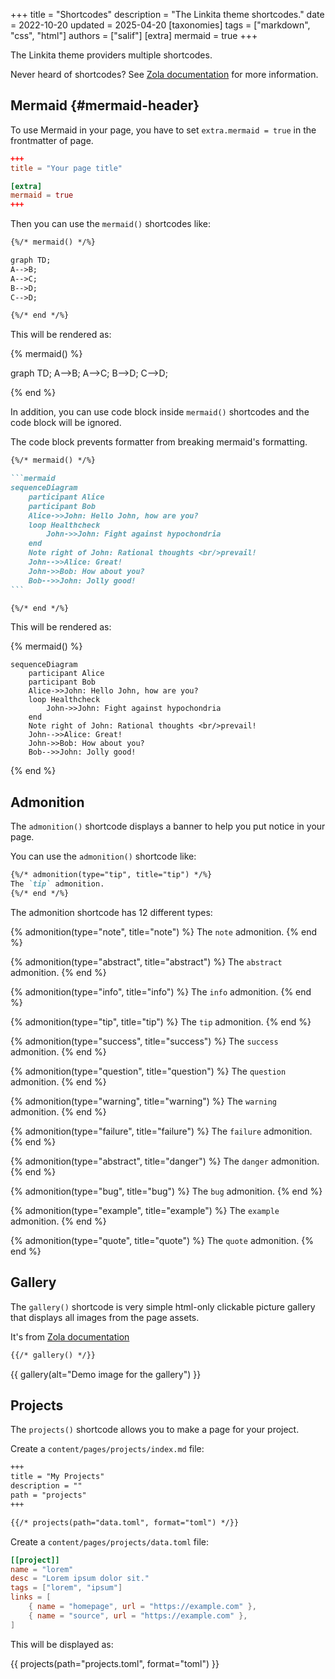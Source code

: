 +++
title = "Shortcodes"
description = "The Linkita theme shortcodes."
date = 2022-10-20
updated = 2025-04-20
[taxonomies]
tags = ["markdown", "css", "html"]
authors = ["salif"]
[extra]
mermaid = true
+++

The Linkita theme providers multiple shortcodes.

Never heard of shortcodes? See [Zola documentation](https://www.getzola.org/documentation/content/shortcodes/) for more information.

## Mermaid {#mermaid-header}

To use Mermaid in your page, you have to set `extra.mermaid = true` in the frontmatter of page.

```toml
+++
title = "Your page title"

[extra]
mermaid = true
+++
```

Then you can use the `mermaid()` shortcodes like:

```markdown
{%/* mermaid() */%}

graph TD;
A-->B;
A-->C;
B-->D;
C-->D;

{%/* end */%}
```

This will be rendered as:

{% mermaid() %}

graph TD;
A-->B;
A-->C;
B-->D;
C-->D;

{% end %}

In addition, you can use code block inside `mermaid()` shortcodes and the code block will be ignored.

The code block prevents formatter from breaking mermaid's formatting.

````markdown
{%/* mermaid() */%}

```mermaid
sequenceDiagram
    participant Alice
    participant Bob
    Alice->>John: Hello John, how are you?
    loop Healthcheck
        John->>John: Fight against hypochondria
    end
    Note right of John: Rational thoughts <br/>prevail!
    John-->>Alice: Great!
    John->>Bob: How about you?
    Bob-->>John: Jolly good!
```

{%/* end */%}
````

This will be rendered as:

{% mermaid() %}

```mermaid
sequenceDiagram
    participant Alice
    participant Bob
    Alice->>John: Hello John, how are you?
    loop Healthcheck
        John->>John: Fight against hypochondria
    end
    Note right of John: Rational thoughts <br/>prevail!
    John-->>Alice: Great!
    John->>Bob: How about you?
    Bob-->>John: Jolly good!
```

{% end %}

## Admonition

The `admonition()` shortcode displays a banner to help you put notice in your page.

You can use the `admonition()` shortcode like:

```markdown
{%/* admonition(type="tip", title="tip") */%}
The `tip` admonition.
{%/* end */%}
```

The admonition shortcode has 12 different types:

{% admonition(type="note", title="note") %}
The `note` admonition.
{% end %}

{% admonition(type="abstract", title="abstract") %}
The `abstract` admonition.
{% end %}

{% admonition(type="info", title="info") %}
The `info` admonition.
{% end %}

{% admonition(type="tip", title="tip") %}
The `tip` admonition.
{% end %}

{% admonition(type="success", title="success") %}
The `success` admonition.
{% end %}

{% admonition(type="question", title="question") %}
The `question` admonition.
{% end %}

{% admonition(type="warning", title="warning") %}
The `warning` admonition.
{% end %}

{% admonition(type="failure", title="failure") %}
The `failure` admonition.
{% end %}

{% admonition(type="abstract", title="danger") %}
The `danger` admonition.
{% end %}

{% admonition(type="bug", title="bug") %}
The `bug` admonition.
{% end %}

{% admonition(type="example", title="example") %}
The `example` admonition.
{% end %}

{% admonition(type="quote", title="quote") %}
The `quote` admonition.
{% end %}

## Gallery

The `gallery()` shortcode is very simple html-only clickable picture gallery that displays all images from the page assets.

It's from [Zola documentation](https://www.getzola.org/documentation/content/image-processing/)

```markdown
{{/* gallery() */}}
```

{{ gallery(alt="Demo image for the gallery") }}

## Projects

The `projects()` shortcode allows you to make a page for your project.

Create a `content/pages/projects/index.md` file:

```markdown
+++
title = "My Projects"
description = ""
path = "projects"
+++

{{/* projects(path="data.toml", format="toml") */}}
```

Create a `content/pages/projects/data.toml` file:

```toml
[[project]]
name = "lorem"
desc = "Lorem ipsum dolor sit."
tags = ["lorem", "ipsum"]
links = [
    { name = "homepage", url = "https://example.com" },
    { name = "source", url = "https://example.com" },
]
```

This will be displayed as:

{{ projects(path="projects.toml", format="toml") }}
